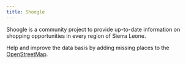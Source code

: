 ```yaml
---
title: Shoogle
---
```


Shoogle is a community project to provide up-to-date information on shopping opportunities in every region of Sierra Leone.

Help and improve the data basis by adding missing places to the [OpenStreetMap](https://www.openstreetmap.org/).

